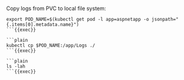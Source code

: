 
<br>

Copy logs from PVC to local file system:

```plain
export POD_NAME=$(kubectl get pod -l app=aspnetapp -o jsonpath="{.items[0].metadata.name}")
```{{exec}}

```plain
kubectl cp $POD_NAME:/app/Logs ./
```{{exec}}

```plain
ls -lah
```{{exec}}
